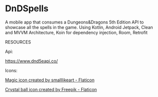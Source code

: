 # DnDSpells
A mobile app that consumes a Dungeons&amp;Dragons 5th Edition API to showcase all the spells in the game. Using Kotlin, Android Jetpack, Clean and MVVM Architecture, Koin for dependency injection, Room, Retrofit

RESOURCES

Api:

https://www.dnd5eapi.co/

Icons:

<a href="https://www.flaticon.com/free-icons/magic" title="magic icons">Magic icon created by smalllikeart - Flaticon</a>

<a href="https://www.flaticon.com/free-icons/crystal-ball" title="crystal ball icons">Crystal ball icon created by Freepik - Flaticon</a>
